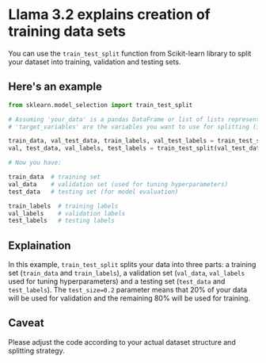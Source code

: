 # Llama 3.2 explains creation of  training data sets

You can use the `train_test_split` function from Scikit-learn library to split your dataset into training, validation and testing sets.

## Here's an example

```python
from sklearn.model_selection import train_test_split

# Assuming 'your_data' is a pandas DataFrame or list of lists representing your tokenized dataset
# 'target_variables' are the variables you want to use for splitting (in this case, we assume they're class labels)

train_data, val_test_data, train_labels, val_test_labels = train_test_split(your_data, target_variables, test_size=0.2, random_state=42)
val, test_data, val_labels, test_labels = train_test_split(val_test_data, val_test_labels, test_size=0.5, random_state=42)

# Now you have:

train_data  # training set
val_data    # validation set (used for tuning hyperparameters)
test_data   # testing set (for model evaluation)

train_labels  # training labels
val_labels    # validation labels
test_labels   # testing labels
```

## Explaination

In this example, `train_test_split` splits your data into three parts: a training set (`train_data` and `train_labels`), a validation set (`val_data`, `val_labels` used for tuning hyperparameters) and a testing set (`test_data` and `test_labels`). The `test_size=0.2` parameter means that 20% of your data will be used for validation and the remaining 80% will be used for training.

## Caveat

Please adjust the code according to your actual dataset structure and splitting strategy.
